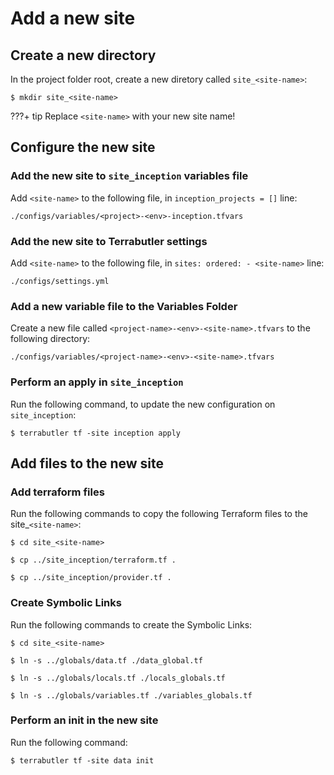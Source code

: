 # Add a new site

## Create a new directory 

In the project folder root, create a new diretory called `site_<site-name>`:

```shell
$ mkdir site_<site-name>
```
???+ tip
  Replace `<site-name>`  with your new site name!

## Configure the new site


### Add the new site to `site_inception` variables file

Add `<site-name>` to the following file, in `inception_projects = []` line:

```
./configs/variables/<project>-<env>-inception.tfvars
```

### Add the new site to Terrabutler settings

Add `<site-name>` to the following file, in `sites: ordered: - <site-name>` line:

```
./configs/settings.yml
```

### Add a new variable file to the Variables Folder

Create a new file called `<project-name>-<env>-<site-name>.tfvars` to the following directory:

```
./configs/variables/<project-name>-<env>-<site-name>.tfvars
```

### Perform an apply in `site_inception`

Run the following command, to update the new configuration on `site_inception`:

```shell
$ terrabutler tf -site inception apply
```

## Add files to the new site

### Add terraform files

Run the following commands to copy the following Terraform files to the site_`<site-name>`:

```shell
$ cd site_<site-name>
```

```shell
$ cp ../site_inception/terraform.tf .
```

```shell
$ cp ../site_inception/provider.tf .
```

### Create Symbolic Links

Run the following commands to create the Symbolic Links:

```shell
$ cd site_<site-name>
```

```shell
$ ln -s ../globals/data.tf ./data_global.tf
```
```shell
$ ln -s ../globals/locals.tf ./locals_globals.tf
```
```shell
$ ln -s ../globals/variables.tf ./variables_globals.tf
```
### Perform an init in the new site

Run the following command:

```shell
$ terrabutler tf -site data init 
```

